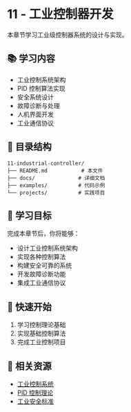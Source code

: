 # 11 - 工业控制器开发

本章节学习工业级控制器系统的设计与实现。

## 📚 学习内容

- 工业控制系统架构
- PID 控制算法实现
- 安全系统设计
- 故障诊断与处理
- 人机界面开发
- 工业通信协议

## 📁 目录结构

```
11-industrial-controller/
├── README.md           # 本文件
├── docs/              # 详细文档
├── examples/          # 代码示例
└── projects/          # 实践项目
```

## 🎯 学习目标

完成本章节后，你将能够：

- 设计工业控制系统架构
- 实现各种控制算法
- 构建安全可靠的系统
- 开发故障诊断功能
- 集成工业通信协议

## 🚀 快速开始

1. 学习控制理论基础
2. 实现基础控制算法
3. 完成工业控制项目

## 📖 相关资源

- [工业控制系统](https://example.com)
- [PID 控制理论](https://example.com)
- [工业安全标准](https://example.com)